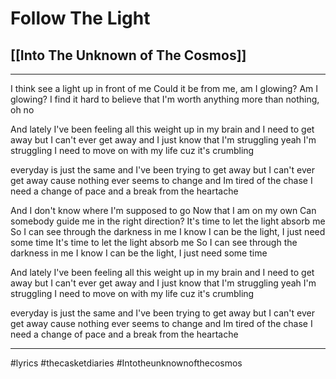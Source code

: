 # Follow The Light
## [[Into The Unknown of The Cosmos]]

---

I think see a light up in front of me
Could it be from me, am I glowing? Am I glowing?
I find it hard to believe that I'm worth anything more than nothing, oh no

And lately I've been feeling all this weight up in my brain 
and I need to get away but I can't ever get away 
and I just know that I'm struggling yeah I'm struggling 
I need to move on with my life cuz it's crumbling

everyday is just the same and I've been trying to get away 
but I can't ever get away cause nothing ever seems to change 
and Im tired of the chase I need a change of pace 
and a break from the heartache

And I don't know where I'm supposed to go
Now that I am on my own
Can somebody guide me in the right direction?
It's time to let the light absorb me
So I can see through the darkness in me
I know I can be the light, I just need some time
It's time to let the light absorb me
So I can see through the darkness in me
I know I can be the light, I just need some time

And lately I've been feeling all this weight up in my brain 
and I need to get away but I can't ever get away 
and I just know that I'm struggling yeah I'm struggling 
I need to move on with my life cuz it's crumbling

everyday is just the same and I've been trying to get away 
but I can't ever get away cause nothing ever seems to change 
and Im tired of the chase I need a change of pace 
and a break from the heartache

---

#lyrics #thecasketdiaries #Intotheunknownofthecosmos 